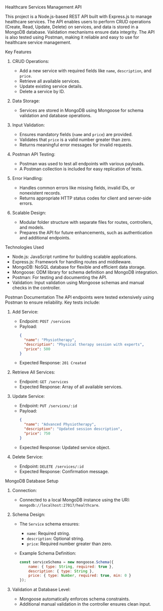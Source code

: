 

Healthcare Services Management API

This project is a Node.js-based REST API built with Express.js to manage healthcare services. The API enables users to perform CRUD operations (Create, Read, Update, Delete) on services, and data is stored in a MongoDB database. Validation mechanisms ensure data integrity. The API is also tested using Postman, making it reliable and easy to use for healthcare service management.



 Key Features
1. CRUD Operations:
   - Add a new service with required fields like `name`, `description`, and `price`.
   - Retrieve all available services.
   - Update existing service details.
   - Delete a service by ID.

2. Data Storage:
   - Services are stored in MongoDB using Mongoose for schema validation and database operations.

3. Input Validation:
   - Ensures mandatory fields (`name` and `price`) are provided.
   - Validates that `price` is a valid number greater than zero.
   - Returns meaningful error messages for invalid requests.

4. Postman API Testing:
   - Postman was used to test all endpoints with various payloads.
   - A Postman collection is included for easy replication of tests.

5. Error Handling:
   - Handles common errors like missing fields, invalid IDs, or nonexistent records.
   - Returns appropriate HTTP status codes for client and server-side errors.

6. Scalable Design:
   - Modular folder structure with separate files for routes, controllers, and models.
   - Prepares the API for future enhancements, such as authentication and additional endpoints.



 Technologies Used
- Node.js: JavaScript runtime for building scalable applications.
- Express.js: Framework for handling routes and middleware.
- MongoDB: NoSQL database for flexible and efficient data storage.
- Mongoose: ODM library for schema definition and MongoDB integration.
- Postman: For testing and documenting the API.
- Validation: Input validation using Mongoose schemas and manual checks in the controller.



 Postman Documentation
The API endpoints were tested extensively using Postman to ensure reliability. Key tests include:
1. Add Service:
   - Endpoint: `POST /services`
   - Payload:
     ```json
     {
       "name": "Physiotherapy",
       "description": "Physical therapy session with experts",
       "price": 500
     }
     ```
   - Expected Response: `201 Created`

2. Retrieve All Services:
   - Endpoint: `GET /services`
   - Expected Response: Array of all available services.

3. Update Service:
   - Endpoint: `PUT /services/:id`
   - Payload:
     ```json
     {
       "name": "Advanced Physiotherapy",
       "description": "Updated session description",
       "price": 750
     }
     ```
   - Expected Response: Updated service object.

4. Delete Service:
   - Endpoint: `DELETE /services/:id`
   - Expected Response: Confirmation message.



 MongoDB Database Setup
1. Connection:
   - Connected to a local MongoDB instance using the URI:  
     `mongodb://localhost:27017/healthcare`.

2. Schema Design:
   - The `Service` schema ensures:
     - `name`: Required string.
     - `description`: Optional string.
     - `price`: Required number greater than zero.

   - Example Schema Definition:
     ```javascript
     const serviceSchema = new mongoose.Schema({
         name: { type: String, required: true },
         description: { type: String },
         price: { type: Number, required: true, min: 0 }
     });
     ```

3. Validation at Database Level:
   - Mongoose automatically enforces schema constraints.
   - Additional manual validation in the controller ensures clean input.


